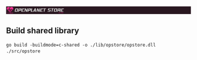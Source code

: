 ![store-banner](assets/images/store-banner.png)

## Build shared library

`go build -buildmode=c-shared -o ./lib/opstore/opstore.dll ./src/opstore`
